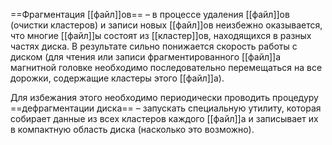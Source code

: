 ==Фрагментация [[файл]]ов== – в процессе удаления [[файл]]ов (очистки кластеров) и записи новых [[файл]]ов неизбежно оказывается, что многие [[файл]]ы состоят из [[кластер]]ов, находящихся в разных частях диска. В результате сильно понижается скорость работы с диском (для чтения или записи фрагментированного [[файл]]а магнитной головке необходимо последовательно перемещаться на все дорожки, содержащие кластеры этого [[файл]]а). 

Для избежания этого необходимо периодически проводить процедуру ==дефрагментации диска== – запускать специальную утилиту, которая собирает данные из всех кластеров каждого [[файл]]а и записывает их в компактную область диска (насколько это возможно).